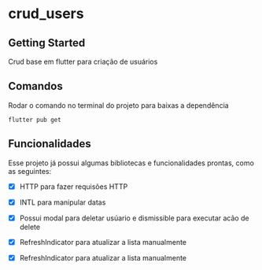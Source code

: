 # crud_users

## Getting Started

Crud base em flutter para criação de usuários


## Comandos
Rodar o comando no terminal do projeto para baixas a dependência 

```
flutter pub get 
```

## Funcionalidades
Esse projeto já possui algumas bibliotecas e funcionalidades prontas, como as seguintes:
* [x] HTTP para fazer requisões HTTP
* [x] INTL para manipular datas
* [x] Possui modal para deletar usúario e dismissible para executar acão de delete
* [x] RefreshIndicator para atualizar a lista manualmente
* [x] RefreshIndicator para atualizar a lista manualmente


